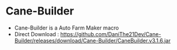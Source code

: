 # Cane-Builder
- Cane-Builder is a Auto Farm Maker macro 
- Direct Download : https://github.com/DaniThe21Dev/Cane-Builder/releases/download/Cane-Builder/CaneBuilder.v3.1.6.jar
